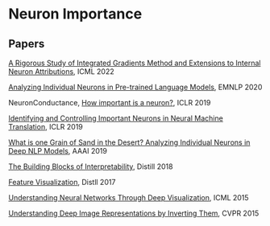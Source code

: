 # Neuron Importance

## Papers

[A Rigorous Study of Integrated Gradients Method and Extensions to Internal
Neuron Attributions](https://proceedings.mlr.press/v162/lundstrom22a/lundstrom22a.pdf), ICML 2022

[Analyzing Individual Neurons in Pre-trained Language Models](https://aclanthology.org/2020.emnlp-main.395.pdf), EMNLP 2020

NeuronConductance, [How important is a neuron?](http://arxiv.org/abs/1805.12233), ICLR 2019

[Identifying and Controlling Important Neurons in Neural Machine Translation](https://openreview.net/pdf?id=H1z-PsR5KX), ICLR 2019

[What is one Grain of Sand in the Desert? Analyzing Individual Neurons in Deep NLP Models](https://ojs.aaai.org/index.php/AAAI/article/view/4592/4470), AAAI 2019

[The Building Blocks of Interpretability](https://distill.pub/2018/building-blocks/), Distill 2018

[Feature Visualization](https://distill.pub/2017/feature-visualization/), Distll 2017

[Understanding Neural Networks Through Deep Visualization](https://arxiv.org/pdf/1506.06579.pdf), ICML 2015

[Understanding Deep Image Representations by Inverting Them](https://arxiv.org/pdf/1412.0035.pdf), CVPR 2015
